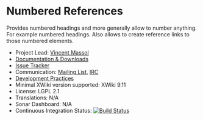 # Numbered References

Provides numbered headings and more generally allow to number anything. For example numbered headings. Also allows to create reference links to those numbered elements.

* Project Lead: [Vincent Massol](http://www.xwiki.org/xwiki/bin/view/XWiki/VincentMassol)
* [Documentation & Downloads](http://extensions.xwiki.org/xwiki/bin/view/Extension/Numbered%20References)
* [Issue Tracker](http://jira.xwiki.org/browse/NBREF)
* Communication: [Mailing List](http://dev.xwiki.org/xwiki/bin/view/Community/MailingLists), [IRC](http://dev.xwiki.org/xwiki/bin/view/Community/IRC)
* [Development Practices](http://dev.xwiki.org)
* Minimal XWiki version supported: XWiki 9.11
* License: LGPL 2.1
* Translations: N/A
* Sonar Dashboard: N/A
* Continuous Integration Status: [![Build Status](http://ci.xwiki.org/job/XWiki%20Contrib/job/macro-numbered-references/job/master/badge/icon)](http://ci.xwiki.org/job/XWiki%20Contrib/job/macro-numbered-references/job/master/)
